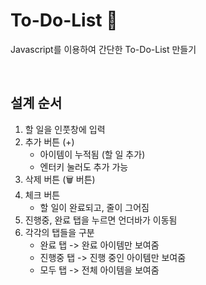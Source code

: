 # To-Do-List 📝
Javascript를 이용하여 간단한 To-Do-List 만들기 

<br>

## 설계 순서
1) 할 일을 인풋창에 입력
2) 추가 버튼 (+)
   - 아이템이 누적됨 (할 일 추가)
   - 엔터키 눌러도 추가 가능
3) 삭제 버튼 (🗑 버튼)
4) 체크 버튼
   - 할 일이 완료되고, 줄이 그어짐
5) 진행중, 완료 탭을 누르면 언더바가 이동됨
6) 각각의 탭들을 구분
   - 완료 탭 -> 완료 아이템만 보여줌
   - 진행중 탭 -> 진행 중인 아이템만 보여줌
   - 모두 탭 -> 전체 아이템을 보여줌

